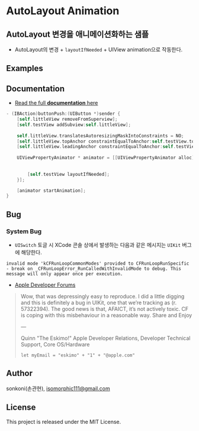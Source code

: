 # AutoLayout Animation 

## AutoLayout 변경을 애니메이션화하는 샘플
* AutoLayout의 변경 + `layoutIfNeeded` + UIView animation으로 작동한다.

## Examples

## Documentation

- [Read the full **documentation** here](http://wiki.mulgrim.net/page/Api:UIKit/UIView/-_layoutIfNeeded)
```objective-c
- (IBAction)buttonPush:(UIButton *)sender {
    [self.littleView removeFromSuperview];
    [self.testView addSubview:self.littleView];
    
    self.littleView.translatesAutoresizingMaskIntoConstraints = NO;
    [self.littleView.topAnchor constraintEqualToAnchor:self.testView.topAnchor].active = YES;
    [self.littleView.leadingAnchor constraintEqualToAnchor:self.testView.leadingAnchor].active = YES;
    
    UIViewPropertyAnimator * animator = [[UIViewPropertyAnimator alloc] initWithDuration:1.0
                                                                            dampingRatio:0.4
                                                                              animations:^{
        [self.testView layoutIfNeeded];
    }];

    [animator startAnimation];
}
```

## Bug
### System Bug
- `UISwitch` 토글 시 XCode 콘솔 상에서 발생하는 다음과 같은 메시지는 `UIKit` 버그에 해당한다.
```
invalid mode 'kCFRunLoopCommonModes' provided to CFRunLoopRunSpecific - break on _CFRunLoopError_RunCalledWithInvalidMode to debug. This message will only appear once per execution.
```
- [Apple Developer Forums](https://developer.apple.com/forums/thread/132035?answerId=416935022#416935022)
> Wow, that was depressingly easy to reproduce. I did a little digging and this is definitely a bug in UIKit, one that we’re tracking as (r. 57322394). The good news is that, AFAICT, it’s not actively toxic. CF is coping with this misbehaviour in a reasonable way.
> Share and Enjoy
>
>   —
>
> Quinn "The Eskimo!"
> Apple Developer Relations, Developer Technical Support, Core OS/Hardware
>  ```
>  let myEmail = "eskimo" + "1" + "@apple.com"
>  ```


## Author

sonkoni(손관현), isomorphic111@gmail.com 

## License

This project is released under the MIT License.
